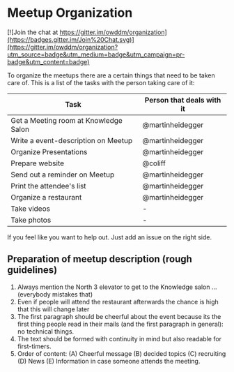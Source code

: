 # Meetup Organization

[![Join the chat at https://gitter.im/owddm/organization](https://badges.gitter.im/Join%20Chat.svg)](https://gitter.im/owddm/organization?utm_source=badge&utm_medium=badge&utm_campaign=pr-badge&utm_content=badge)

To organize the meetups there are a certain things that need to be taken care of. This is a list of the tasks with the person taking care of it:

| Task                                    | Person that deals with it |
|-----------------------------------------|---------------------------|
| Get a Meeting room at Knowledge Salon   | @martinheidegger          |
| Write a event-description on Meetup     | @martinheidegger          |
| Organize Presentations                  | @martinheidegger          |
| Prepare website                         | @coliff                   |
| Send out a reminder on Meetup           | @martinheidegger          |
| Print the attendee's list               | @martinheidegger          |
| Organize a restaurant                   | @martinheidegger          |
| Take videos                             | -                         |
| Take photos                             | -                         |

If you feel like you want to help out. Just add an issue on the right
side. 

## Preparation of meetup description (rough guidelines)

1. Always mention the North 3 elevator to get to the Knowledge salon ...(everybody mistakes that)
2. Even if people will attend the restaurant afterwards the chance is high that this will change later
3. The first paragraph should be cheerful about the event because its the first thing people read in their mails (and the first paragraph in general): no technical things.
4. The text should be formed with continuity in mind but also readable for first-timers.
5. Order of content: (A) Cheerful message (B) decided topics (C) recruiting (D) News (E) Information in case someone attends the meeting.
